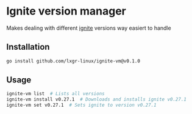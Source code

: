 # Ignite version manager
Makes dealing with different [ignite](https://github.com/ignite/cli) versions way easiert to handle

## Installation
```bash
go install github.com/lxgr-linux/ignite-vm@v0.1.0
```

## Usage
```bash
ignite-vm list  # Lists all versions
ignite-vm install v0.27.1  # Downloads and installs ignite v0.27.1
ignite-vm set v0.27.1  # Sets ignite to version v0.27.1
```